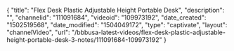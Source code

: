 {
    "title": "Flex Desk Plastic Adjustable Height Portable Desk",
    "description": "",
    "channelid": "111091684",
    "videoid": "109973192",
    "date_created": "1502519568",
    "date_modified": "1504049172",
    "type": "captivate",
    "layout": "channelVideo",
    "url": "\/bbbusa-latest-videos\/flex-desk-plastic-adjustable-height-portable-desk-3-notes\/111091684-109973192"
}